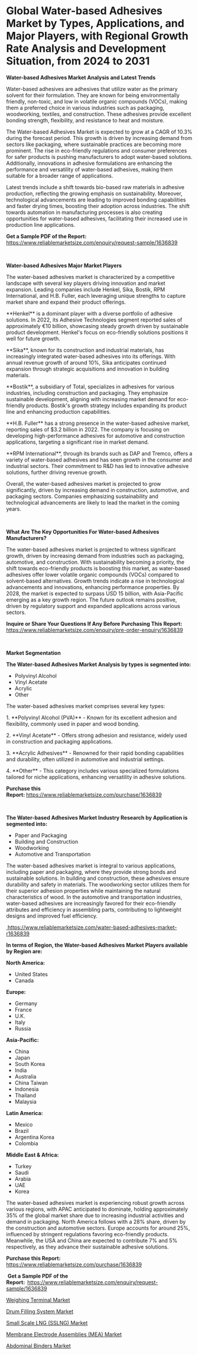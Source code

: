 <p><h1>Global Water-based Adhesives Market by Types, Applications, and Major Players, with Regional Growth Rate Analysis and Development Situation, from 2024 to 2031</h1></p><p><strong>Water-based Adhesives Market Analysis and Latest Trends</strong></p>
<p><p>Water-based adhesives are adhesives that utilize water as the primary solvent for their formulation. They are known for being environmentally friendly, non-toxic, and low in volatile organic compounds (VOCs), making them a preferred choice in various industries such as packaging, woodworking, textiles, and construction. These adhesives provide excellent bonding strength, flexibility, and resistance to heat and moisture.</p><p>The Water-based Adhesives Market is expected to grow at a CAGR of 10.3% during the forecast period. This growth is driven by increasing demand from sectors like packaging, where sustainable practices are becoming more prominent. The rise in eco-friendly regulations and consumer preferences for safer products is pushing manufacturers to adopt water-based solutions. Additionally, innovations in adhesive formulations are enhancing the performance and versatility of water-based adhesives, making them suitable for a broader range of applications.</p><p>Latest trends include a shift towards bio-based raw materials in adhesive production, reflecting the growing emphasis on sustainability. Moreover, technological advancements are leading to improved bonding capabilities and faster drying times, boosting their adoption across industries. The shift towards automation in manufacturing processes is also creating opportunities for water-based adhesives, facilitating their increased use in production line applications.</p></p>
<p><strong>Get a Sample PDF of the Report:&nbsp;</strong> <a href="https://www.reliablemarketsize.com/enquiry/request-sample/1636839">https://www.reliablemarketsize.com/enquiry/request-sample/1636839</a></p>
<p>&nbsp;</p>
<p><strong>Water-based Adhesives Major Market Players</strong></p>
<p><p>The water-based adhesives market is characterized by a competitive landscape with several key players driving innovation and market expansion. Leading companies include Henkel, Sika, Bostik, RPM International, and H.B. Fuller, each leveraging unique strengths to capture market share and expand their product offerings.</p><p>**Henkel** is a dominant player with a diverse portfolio of adhesive solutions. In 2022, its Adhesive Technologies segment reported sales of approximately €10 billion, showcasing steady growth driven by sustainable product development. Henkel's focus on eco-friendly solutions positions it well for future growth.</p><p>**Sika**, known for its construction and industrial materials, has increasingly integrated water-based adhesives into its offerings. With annual revenue growth of around 10%, Sika anticipates continued expansion through strategic acquisitions and innovation in building materials.</p><p>**Bostik**, a subsidiary of Total, specializes in adhesives for various industries, including construction and packaging. They emphasize sustainable development, aligning with increasing market demand for eco-friendly products. Bostik's growth strategy includes expanding its product line and enhancing production capabilities.</p><p>**H.B. Fuller** has a strong presence in the water-based adhesive market, reporting sales of $3.2 billion in 2022. The company is focusing on developing high-performance adhesives for automotive and construction applications, targeting a significant rise in market demand.</p><p>**RPM International**, through its brands such as DAP and Tremco, offers a variety of water-based adhesives and has seen growth in the consumer and industrial sectors. Their commitment to R&D has led to innovative adhesive solutions, further driving revenue growth.</p><p>Overall, the water-based adhesives market is projected to grow significantly, driven by increasing demand in construction, automotive, and packaging sectors. Companies emphasizing sustainability and technological advancements are likely to lead the market in the coming years.</p></p>
<p>&nbsp;</p>
<p><strong>What Are The Key Opportunities For Water-based Adhesives Manufacturers?</strong></p>
<p><p>The water-based adhesives market is projected to witness significant growth, driven by increasing demand from industries such as packaging, automotive, and construction. With sustainability becoming a priority, the shift towards eco-friendly products is boosting this market, as water-based adhesives offer lower volatile organic compounds (VOCs) compared to solvent-based alternatives. Growth trends indicate a rise in technological advancements and innovations, enhancing performance properties. By 2028, the market is expected to surpass USD 15 billion, with Asia-Pacific emerging as a key growth region. The future outlook remains positive, driven by regulatory support and expanded applications across various sectors.</p></p>
<p><strong>Inquire or Share Your Questions If Any Before Purchasing This Report:</strong> <a href="https://www.reliablemarketsize.com/enquiry/pre-order-enquiry/1636839">https://www.reliablemarketsize.com/enquiry/pre-order-enquiry/1636839</a></p>
<p>&nbsp;</p>
<p><strong>Market Segmentation</strong></p>
<p><strong>The Water-based Adhesives Market Analysis by types is segmented into:</strong></p>
<p><ul><li>Polyvinyl Alcohol</li><li>Vinyl Acetate</li><li>Acrylic</li><li>Other</li></ul></p>
<p><p>The water-based adhesives market comprises several key types: </p><p>1. **Polyvinyl Alcohol (PVA)** - Known for its excellent adhesion and flexibility, commonly used in paper and wood bonding.</p><p>2. **Vinyl Acetate** - Offers strong adhesion and resistance, widely used in construction and packaging applications.</p><p>3. **Acrylic Adhesives** - Renowned for their rapid bonding capabilities and durability, often utilized in automotive and industrial settings.</p><p>4. **Other** - This category includes various specialized formulations tailored for niche applications, enhancing versatility in adhesive solutions.</p></p>
<p><strong>Purchase this Report:&nbsp;</strong><a href="https://www.reliablemarketsize.com/purchase/1636839">https://www.reliablemarketsize.com/purchase/1636839</a></p>
<p>&nbsp;</p>
<p><strong>The Water-based Adhesives Market Industry Research by Application is segmented into:</strong></p>
<p><ul><li>Paper and Packaging</li><li>Building and Construction</li><li>Woodworking</li><li>Automotive and Transportation</li></ul></p>
<p><p>The water-based adhesives market is integral to various applications, including paper and packaging, where they provide strong bonds and sustainable solutions. In building and construction, these adhesives ensure durability and safety in materials. The woodworking sector utilizes them for their superior adhesion properties while maintaining the natural characteristics of wood. In the automotive and transportation industries, water-based adhesives are increasingly favored for their eco-friendly attributes and efficiency in assembling parts, contributing to lightweight designs and improved fuel efficiency.</p></p>
<p><a href="https://www.reliablemarketsize.com/water-based-adhesives-market-r1636839">&nbsp;https://www.reliablemarketsize.com/water-based-adhesives-market-r1636839</a></p>
<p><strong>In terms of Region, the Water-based Adhesives Market Players available by Region are:</strong></p>
<p>
    <p> <strong> North America: </strong>
        <ul>
            <li>United States</li>
            <li>Canada</li>
        </ul>
        </p> 
    <p> <strong> Europe: </strong>
        <ul>
            <li>Germany</li>
            <li>France</li>
            <li>U.K.</li>
            <li>Italy</li>
            <li>Russia</li>
        </ul>
        </p> 
    <p> <strong> Asia-Pacific: </strong>
        <ul>
            <li>China</li>
            <li>Japan</li>
            <li>South Korea</li>
            <li>India</li>
            <li>Australia</li>
            <li>China Taiwan</li>
            <li>Indonesia</li>
            <li>Thailand</li>
            <li>Malaysia</li>
        </ul>
        </p> 
    <p> <strong> Latin America: </strong>
        <ul>
            <li>Mexico</li>
            <li>Brazil</li>
            <li>Argentina Korea</li>
            <li>Colombia</li>
        </ul>
        </p> 
    <p> <strong> Middle East & Africa: </strong>
        <ul>
            <li>Turkey</li>
            <li>Saudi</li>
            <li>Arabia</li>
            <li>UAE</li>
            <li>Korea</li>
        </ul>
    </p>
    </p>
<p><p>The water-based adhesives market is experiencing robust growth across various regions, with APAC anticipated to dominate, holding approximately 35% of the global market share due to increasing industrial activities and demand in packaging. North America follows with a 28% share, driven by the construction and automotive sectors. Europe accounts for around 25%, influenced by stringent regulations favoring eco-friendly products. Meanwhile, the USA and China are expected to contribute 7% and 5% respectively, as they advance their sustainable adhesive solutions.</p></p>
<p><strong>Purchase this Report: </strong><a href="https://www.reliablemarketsize.com/purchase/1636839">https://www.reliablemarketsize.com/purchase/1636839</a></p>
<p>&nbsp;<strong>Get a Sample PDF of the Report:&nbsp;&nbsp;</strong><a href="https://www.reliablemarketsize.com/enquiry/request-sample/1636839">https://www.reliablemarketsize.com/enquiry/request-sample/1636839</a></p>
<p><strong></strong></p>
<p><p><a href="https://www.linkedin.com/pulse/weighing-terminal-market-size-share-trends-analysis-report-product-uuruf?trackingId=ODspa5ZyQHOeAvXalVpAUQ%3D%3D">Weighing Terminal Market</a></p><p><a href="https://www.linkedin.com/pulse/drum-filling-system-market-insights-product-type-application-qvllf?trackingId=5VhJpsF7SoCNS2%2Bgkv77%2FA%3D%3D">Drum Filling System Market</a></p><p><a href="https://medium.com/@lorenzogirl/what-is-driving-the-global-small-scale-lng-sslng-market-747b27ac94bd?postPublishedType=repub">Small Scale LNG (SSLNG) Market</a></p><p><a href="https://medium.com/@lorenzogirl/global-membrane-electrode-assemblies-mea-market-focus-on-application-end-use-industry-type-b211eed1c3c7?postPublishedType=repub">Membrane Electrode Assemblies (MEA) Market</a></p><p><a href="https://issuu.com/reportprime-2/docs/abdominal-binders-market-size-2030._4d80c6619b95f3">Abdominal Binders Market</a></p></p>